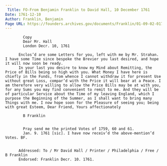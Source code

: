 ```yaml
---
 Title: FO-From Benjamin Franklin to David Hall, 10 December 1761
Date: 1761-12-10
Author: Franklin, Benjamin
Page URL: https://founders.archives.gov/documents/Franklin/01-09-02-0175
---
```


          
            Copy
            Dear Mr. Hall
            London Decr. 10, 1761
          
          Enclos’d are some Letters for you, left with me by Mr. Strahan. I have some Time since bespoke the Brevier you last desired, and hope it will now soon be ready.
          In your last you desire to know my Mind about Remitting, the Price of Bills being so high with you. What Money I have here is chiefly in the Funds, from whence I cannot withdraw it for present Use without great Loss, compar’d with the Price it will bear at a Peace. I am therefore very willing to allow the Price Bills may be at with you, for any Sums you may find convenient to remit to me. And they will be of particular Service about the Time of my leaving England, which I purpose the Beginning of the Summer, as I shall want to bring many Things with me. I now hope soon for the Pleasure of seeing you; being with great Esteem, Dear Friend, Yours affectionately
          
            B Franklin
          
          
            Pray send me the printed Votes of 1759, 60 and 61.
            Jan. 9. 1761 [sic]. I have now receiv’d the above-mention’d Votes. BF.
          
         
          Addressed: To / Mr David Hall / Printer / Philadelphia / Free / B Franklin
          Endorsed: Franklin Decr. 10. 1761.
        
